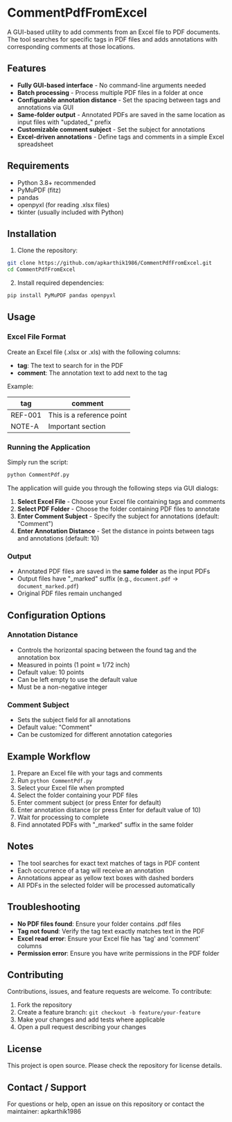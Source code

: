 # CommentPdfFromExcel

A GUI-based utility to add comments from an Excel file to PDF documents. The tool searches for specific tags in PDF files and adds annotations with corresponding comments at those locations.

## Features
- **Fully GUI-based interface** - No command-line arguments needed
- **Batch processing** - Process multiple PDF files in a folder at once
- **Configurable annotation distance** - Set the spacing between tags and annotations via GUI
- **Same-folder output** - Annotated PDFs are saved in the same location as input files with "updated_" prefix
- **Customizable comment subject** - Set the subject for annotations
- **Excel-driven annotations** - Define tags and comments in a simple Excel spreadsheet

## Requirements
- Python 3.8+ recommended
- PyMuPDF (fitz)
- pandas
- openpyxl (for reading .xlsx files)
- tkinter (usually included with Python)

## Installation
1. Clone the repository:
```bash
git clone https://github.com/apkarthik1986/CommentPdfFromExcel.git
cd CommentPdfFromExcel
```

2. Install required dependencies:
```bash
pip install PyMuPDF pandas openpyxl
```

## Usage

### Excel File Format
Create an Excel file (.xlsx or .xls) with the following columns:
- **tag**: The text to search for in the PDF
- **comment**: The annotation text to add next to the tag

Example:

| tag     | comment                   |
|---------|---------------------------|
| REF-001 | This is a reference point |
| NOTE-A  | Important section         |

### Running the Application
Simply run the script:
```bash
python CommentPdf.py
```

The application will guide you through the following steps via GUI dialogs:

1. **Select Excel File** - Choose your Excel file containing tags and comments
2. **Select PDF Folder** - Choose the folder containing PDF files to annotate
3. **Enter Comment Subject** - Specify the subject for annotations (default: "Comment")
4. **Enter Annotation Distance** - Set the distance in points between tags and annotations (default: 10)

### Output
- Annotated PDF files are saved in the **same folder** as the input PDFs
- Output files have "_marked" suffix (e.g., `document.pdf` → `document_marked.pdf`)
- Original PDF files remain unchanged

## Configuration Options

### Annotation Distance
- Controls the horizontal spacing between the found tag and the annotation box
- Measured in points (1 point ≈ 1/72 inch)
- Default value: 10 points
- Can be left empty to use the default value
- Must be a non-negative integer

### Comment Subject
- Sets the subject field for all annotations
- Default value: "Comment"
- Can be customized for different annotation categories

## Example Workflow
1. Prepare an Excel file with your tags and comments
2. Run `python CommentPdf.py`
3. Select your Excel file when prompted
4. Select the folder containing your PDF files
5. Enter comment subject (or press Enter for default)
6. Enter annotation distance (or press Enter for default value of 10)
7. Wait for processing to complete
8. Find annotated PDFs with "_marked" suffix in the same folder

## Notes
- The tool searches for exact text matches of tags in PDF content
- Each occurrence of a tag will receive an annotation
- Annotations appear as yellow text boxes with dashed borders
- All PDFs in the selected folder will be processed automatically

## Troubleshooting
- **No PDF files found**: Ensure your folder contains .pdf files
- **Tag not found**: Verify the tag text exactly matches text in the PDF
- **Excel read error**: Ensure your Excel file has 'tag' and 'comment' columns
- **Permission error**: Ensure you have write permissions in the PDF folder

## Contributing
Contributions, issues, and feature requests are welcome. To contribute:
1. Fork the repository
2. Create a feature branch: `git checkout -b feature/your-feature`
3. Make your changes and add tests where applicable
4. Open a pull request describing your changes

## License
This project is open source. Please check the repository for license details.

## Contact / Support
For questions or help, open an issue on this repository or contact the maintainer: apkarthik1986
